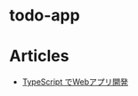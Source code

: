 # todo-app

# Articles
- [TypeScript でWebアプリ開発](https://qiita.com/Yasushi-Mo/items/3f6af80b871e2ff22568)
